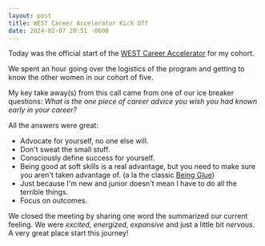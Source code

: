 ```yaml
---
layout: post
title: WEST Career Accelerator Kick Off
date: 2024-02-07 20:51 -0600
---
```


Today was the official start of the [WEST Career Accelerator](https://www.joinwest.org/mentorship/career-accelerator-program) for my cohort.

We spent an hour going over the logistics of the program and getting to know the other women in our cohort of five.

My key take away(s) from this call came from one of our ice breaker questions: *What is the one piece of career advice you wish you had known early in your career?*

All the answers were great:
* Advocate for yourself, no one else will.
* Don't sweat the small stuff.
* Consciously define success for yourself.
* Being good at soft skills is a real advantage, but you need to make sure you aren't taken advantage of. (a la the classic [Being Glue](https://noidea.dog/glue))
* Just because I'm new and junior doesn't mean I have to do all the terrible things.
* Focus on outcomes.

We closed the meeting by sharing one word the summarized our current feeling. We were *excited*, *energized*, *expansive* and just a little bit *nervous*. A very great place start this journey!